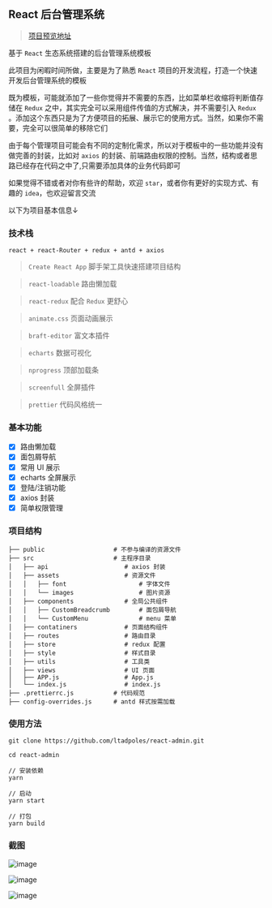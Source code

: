 ## React 后台管理系统

> [项目预览地址](https://ltadpoles.github.io/#/index)

基于 `React` 生态系统搭建的后台管理系统模板

此项目为闲暇时间所做，主要是为了熟悉 `React` 项目的开发流程，打造一个快速开发后台管理系统的模板

既为模板，可能就添加了一些你觉得并不需要的东西，比如菜单栏收缩将判断值存储在 `Redux` 之中，其实完全可以采用组件传值的方式解决，并不需要引入 `Redux` 。添加这个东西只是为了方便项目的拓展、展示它的使用方式。当然，如果你不需要，完全可以很简单的移除它们

由于每个管理项目可能会有不同的定制化需求，所以对于模板中的一些功能并没有做完善的封装，比如对 `axios` 的封装、前端路由权限的控制。当然，结构或者思路已经存在代码之中了,只需要添加具体的业务代码即可

如果觉得不错或者对你有些许的帮助，欢迎 `star`，或者你有更好的实现方式、有趣的 `idea`，也欢迎留言交流 

以下为项目基本信息↓

### 技术栈

`react + react-Router + redux + antd + axios`

> `Create React App`    脚手架工具快速搭建项目结构

> `react-loadable`    路由懒加载

> `react-redux`     配合 `Redux` 更舒心

> `animate.css`     页面动画展示

> `braft-editor`    富文本插件

> `echarts`   数据可视化

> `nprogress`     顶部加载条

> `screenfull`    全屏插件

> `prettier`    代码风格统一

### 基本功能

- [x] 路由懒加载
- [x] 面包屑导航
- [x] 常用 UI 展示
- [x] echarts 全屏展示
- [x] 登陆/注销功能
- [x] axios 封装
- [x] 简单权限管理

### 项目结构

```
├── public                   # 不参与编译的资源文件
├── src                      # 主程序目录
│   ├── api                     # axios 封装
│   ├── assets                  # 资源文件
│   │   ├── font                    # 字体文件
│   │   └── images                  # 图片资源
│   ├── components              # 全局公共组件
│   │   ├── CustomBreadcrumb        # 面包屑导航
│   │   └── CustomMenu              # menu 菜单
│   ├── contatiners             # 页面结构组件
│   ├── routes                  # 路由目录
│   ├── store                   # redux 配置
│   ├── style                   # 样式目录
│   ├── utils                   # 工具类
│   ├── views                   # UI 页面
│   ├── APP.js                  # App.js
│   └── index.js                # index.js
├── .prettierrc.js           # 代码规范
├── config-overrides.js      # antd 样式按需加载
```

### 使用方法

```npm
git clone https://github.com/ltadpoles/react-admin.git

cd react-admin

// 安装依赖
yarn

// 启动
yarn start

// 打包
yarn build

```

### 截图

![image](https://raw.githubusercontent.com/ltadpoles/react-admin/master/src/assets/images/index.jpg)

![image](https://raw.githubusercontent.com/ltadpoles/react-admin/master/src/assets/images/form.jpg)

![image](https://raw.githubusercontent.com/ltadpoles/react-admin/master/src/assets/images/editor.jpg)